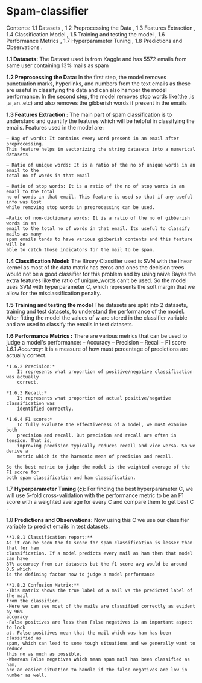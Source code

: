 # Spam-classifier
Contents:
    1.1 Datasets , 
    1.2 Preprocessing the Data , 
    1.3 Features Extraction , 
    1.4 Classification Model , 
    1.5 Training and testing the model , 
    1.6 Performance Metrics , 
    1.7 Hyperparameter Tuning , 
    1.8 Predictions and Observations . 

**1.1 Datasets:**
    The Dataset used is from Kaggle and has 5572 emails from same user containing 13% mails as spam


**1.2 Preprocessing the Data:**
    In the first step, the model removes punctuation marks, hyperlinks, and numbers
    from the text emails as these are useful in classifying the data and can also
    hamper the model performance.
    In the second step, the model removes stop words like(the ,is ,a ,an..etc) and
    also removes the gibberish words if present in the emails


**1.3 Features Extraction :**
    The main part of spam classification is to understand and quantify the features
    which will be helpful in classifying the emails.
    Features used in the model are:

    – Bag of words: It contains every word present in an email after preprocessing.
    This feature helps in vectorizing the string datasets into a numerical datasets

    – Ratio of unique words: It is a ratio of the no of unique words in an email to the
    total no of words in that email

    – Ratio of stop words: It is a ratio of the no of stop words in an email to the total
    no of words in that email. This feature is used so that if any useful info was lost
    while removing stop words in preprocessing can be used.

    –Ratio of non-dictionary words: It is a ratio of the no of gibberish words in an
    email to the total no of words in that email. Its useful to classify mails as many
    spam emails tends to have various gibberish contents and this feature will be
    able to catch those indicators for the mail to be spam.

**1.4 Classification Model:**
    The Binary Classifier used is SVM with the linear kernel as most of the data
    matrix has zeros and ones the decision trees would not be a good classifier for
    this problem and by using naive Bayes the extra features like the ratio of
    unique_words can’t be used.
    So the model uses SVM with hyperparameter C, which represents the soft
    margin that we allow for the misclassification penalty.

**1.5 Training and testing the model**
    The datasets are split into 2 datasets, training and test datasets, to understand
    the performance of the model.
    After fitting the model the values of w are stored in the classifier variable and are
    used to classify the emails in test datasets.

**1.6 Performance Metrics :**
    There are various metrics that can be used to judge a model's performance:
    – Accuracy
    – Precision
    – Recall
    – F1 score
    *1.6.1 Accuracy:*
        It is a measure of how must percentage of predictions are actually correct.

    *1.6.2 Precision:*
        It represents what proportion of positive/negative classification was actually
        correct.

    *1.6.3 Recall:*
        It represents what proportion of actual positive/negative classification was
        identified correctly.

    *1.6.4 F1 score:*
        To fully evaluate the effectiveness of a model, we must examine both
        precision and recall. But precision and recall are often in tension. That is,
        improving precision typically reduces recall and vice versa. So we derive a
        metric which is the harmonic mean of precision and recall.

    So the best metric to judge the model is the weighted average of the F1 score for
    both spam classification and ham classification.

1.7 **Hyperparameter Tuning (c):**
    For finding the best hyperparameter C, we will use 5-fold cross-validation with
    the performance metric to be an F1 score with a weighted average for every C
    and compare them to get best C .

1.8 **Predictions and Observations:**
    Now using this C we use our classifier variable to predict emails in test datasets.
    
    **1.8.1 Classification report:**
    As it can be seen the f1 score for spam classification is lesser than that for ham
    classification. If a model predicts every mail as ham then that model can have
    87% accuracy from our datasets but the f1 score avg would be around 0.5 which
    is the defining factor now to judge a model performance

    **1.8.2 Confusion Matrix:**
    -This matrix shows the true label of a mail vs the predicted label of the mail
    from the classifier.
    -Here we can see most of the mails are classified correctly as evident by 96%
    accuracy
    -False positives are less than False negatives is an important aspect to look
    at. False positives mean that the mail which was ham has been classified as
    spam, which can lead to some tough situations and we generally want to reduce
    this no as much as possible.
    -Whereas False negatives which mean spam mail has been classified as ham,
    are an easier situation to handle if the false negatives are low in number as well.
